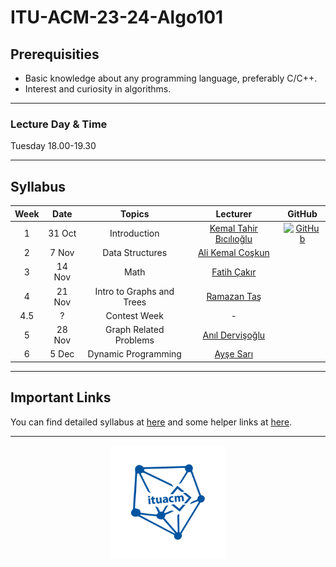 # ITU-ACM-23-24-Algo101

## Prerequisities

- Basic knowledge about any programming language, preferably C/C++.
- Interest and curiosity in algorithms.

---

### Lecture Day & Time

Tuesday 18.00-19.30

---

## Syllabus

| Week | Date   | Topics                           | Lecturer                 | GitHub |
|:----:|:------:|:--------------------------------:|:------------------------:|:------------------------:|
| 1    | 31 Oct | Introduction                     | [Kemal Tahir Bıcılıoğlu](https://github.com/kemaltahirbicilioglu)   | [![GitHub](https://img.shields.io/badge/github-%23121011.svg?style=for-the-badge&logo=github&logoColor=white)](https://github.com/kemaltahirbicilioglu) |
| 2    | 7 Nov  | Data Structures                  | [Ali Kemal Coşkun](https://github.com/alikemalcoskun)         |  |
| 3    | 14 Nov | Math                             | [Fatih Çakır](https://github.com/wfatih)              |  |
| 4    | 21 Nov | Intro to Graphs and Trees        | [Ramazan Taş](https://github.com/Rmzntas)              |  |
| 4.5  | ?      | Contest Week                     | -                        |  |
| 5    | 28 Nov | Graph Related Problems           | [Anıl Dervişoğlu](https://github.com/anildervis)          |  |
| 6    | 5 Dec  | Dynamic Programming              | [Ayşe Sarı](https://github.com/Ashluu)                |  |

---
## Important Links
You can find detailed syllabus at [here](./syllabus.md) and some helper links at [here](./links.md).

---

<p align="center">
    <img src="./algologo.png" width="36%">
</p>

